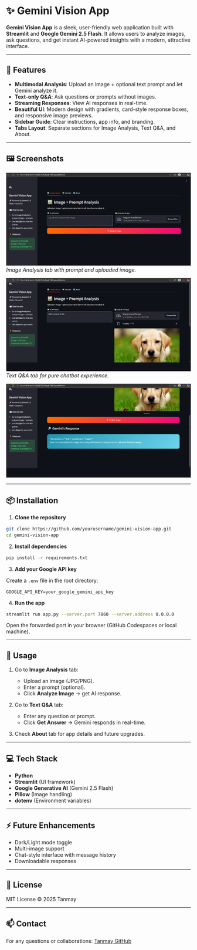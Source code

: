 # ✨ Gemini Vision App

**Gemini Vision App** is a sleek, user-friendly web application built with **Streamlit** and **Google Gemini 2.5 Flash**. It allows users to analyze images, ask questions, and get instant AI-powered insights with a modern, attractive interface.  

---

## 🚀 Features

- **Multimodal Analysis**: Upload an image + optional text prompt and let Gemini analyze it.  
- **Text-only Q&A**: Ask questions or prompts without images.  
- **Streaming Responses**: View AI responses in real-time.  
- **Beautiful UI**: Modern design with gradients, card-style response boxes, and responsive image previews.  
- **Sidebar Guide**: Clear instructions, app info, and branding.  
- **Tabs Layout**: Separate sections for Image Analysis, Text Q&A, and About.

---

## 🖼️ Screenshots

![Home page](https://github.com/Tanmay1112004/Generative-AI-Journey/blob/main/Generative-AI-Journey/projects/Google%20Gemini%20projects/Gemini-Vision-App/screenshots/Screenshot%202025-09-27%20194030.png)  
*Image Analysis tab with prompt and uploaded image.*

![Image](https://github.com/Tanmay1112004/Generative-AI-Journey/blob/main/Generative-AI-Journey/projects/Google%20Gemini%20projects/Gemini-Vision-App/screenshots/Screenshot%202025-09-27%20194348.png)  
*Text Q&A tab for pure chatbot experience.*

![Image to text](https://github.com/Tanmay1112004/Generative-AI-Journey/blob/main/Generative-AI-Journey/projects/Google%20Gemini%20projects/Gemini-Vision-App/screenshots/Screenshot%202025-09-27%20194411.png)

---

## 📦 Installation

1. **Clone the repository**

```bash
git clone https://github.com/yourusername/gemini-vision-app.git
cd gemini-vision-app
````

2. **Install dependencies**

```bash
pip install -r requirements.txt
```

3. **Add your Google API key**

Create a `.env` file in the root directory:

```env
GOOGLE_API_KEY=your_google_gemini_api_key
```

4. **Run the app**

```bash
streamlit run app.py --server.port 7860 --server.address 0.0.0.0
```

Open the forwarded port in your browser (GitHub Codespaces or local machine).

---

## 📝 Usage

1. Go to **Image Analysis** tab:

   * Upload an image (JPG/PNG).
   * Enter a prompt (optional).
   * Click **Analyze Image** → get AI response.

2. Go to **Text Q&A** tab:

   * Enter any question or prompt.
   * Click **Get Answer** → Gemini responds in real-time.

3. Check **About** tab for app details and future upgrades.

---

## 💻 Tech Stack

* **Python**
* **Streamlit** (UI framework)
* **Google Generative AI** (Gemini 2.5 Flash)
* **Pillow** (Image handling)
* **dotenv** (Environment variables)

---

## ⚡ Future Enhancements

* Dark/Light mode toggle
* Multi-image support
* Chat-style interface with message history
* Downloadable responses

---

## 📜 License

MIT License © 2025 Tanmay

---

## 📫 Contact

For any questions or collaborations: [Tanmay GitHub](https://github.com/Tanmay1112004)

```

